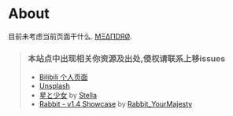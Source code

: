 # About

目前未考虑当前页面干什么. [ΜΞΔΠDЯØ](https://github.com/Xylotox).

> ### 本站点中出现相关你资源及出处,侵权请联系上移issues
>
> - [Bilibili 个人页面](https://space.bilibili.com/737600)
> - [Unsplash](https://unsplash.com/)
> - [星と少女](https://www.pixiv.net/artworks/108916539) by [Stella](https://www.pixiv.net/users/93273965)
> - [Rabbit - v1.4 Showcase](https://civitai.com/posts/586908) by [Rabbit_YourMajesty](https://civitai.com/user/Rabbit_YourMajesty)
